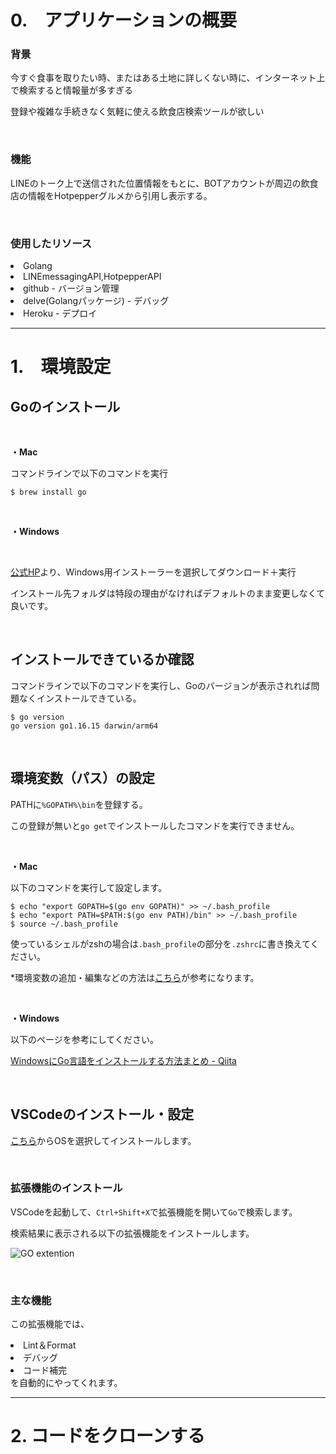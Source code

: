 # 0.　アプリケーションの概要

### 背景

今すぐ食事を取りたい時、またはある土地に詳しくない時に、インターネット上で検索すると情報量が多すぎる

登録や複雑な手続きなく気軽に使える飲食店検索ツールが欲しい
         
<br>

### 機能

LINEのトーク上で送信された位置情報をもとに、BOTアカウントが周辺の飲食店の情報をHotpepperグルメから引用し表示する。

<br>

### 使用したリソース

<li>Golang </li>
<li>LINEmessagingAPI,HotpepperAPI</li>
<li>github - バージョン管理</li>
<li>delve(Golangパッケージ) - デバッグ</li>
<li>Heroku - デプロイ</li>


******

# 1.　環境設定

## Goのインストール

<br>

<b>・Mac</b>

コマンドラインで以下のコマンドを実行

```
$ brew install go
```

<br>

<b>・Windows</b>

<br>

[公式HP](https://golang.org/doc/install)より、Windows用インストーラーを選択してダウンロード＋実行

インストール先フォルダは特段の理由がなければデフォルトのまま変更しなくて良いです。

<br>

## インストールできているか確認
コマンドラインで以下のコマンドを実行し、Goのバージョンが表示されれば問題なくインストールできている。
```
$ go version
go version go1.16.15 darwin/arm64
```
<br>

## 環境変数（パス）の設定
PATHに```%GOPATH%\bin```を登録する。

この登録が無いと```go get```でインストールしたコマンドを実行できません。

<br>

<b>・Mac</b>

以下のコマンドを実行して設定します。

```
$ echo "export GOPATH=$(go env GOPATH)" >> ~/.bash_profile
$ echo "export PATH=$PATH:$(go env PATH)/bin" >> ~/.bash_profile
$ source ~/.bash_profile
```

使っているシェルがzshの場合は```.bash_profile```の部分を```.zshrc```に書き換えてください。

*環境変数の追加・編集などの方法は[こちら](https://gabekore.org/mac-path-environmental-variable)が参考になります。

<br>

<b>・Windows</b>


以下のページを参考にしてください。

 [WindowsにGo言語をインストールする方法まとめ - Qiita](https://qiita.com/yoskeoka/items/0dcc62a07bf5eb48dc4b#gopathbin-%E3%82%92path%E3%81%AB%E7%99%BB%E9%8C%B2%E3%81%99%E3%82%8B)

<br>

## VSCodeのインストール・設定

[こちら](https://code.visualstudio.com/download)からOSを選択してインストールします。

<br>

### 拡張機能のインストール

VSCodeを起動して、```Ctrl+Shift+X```で拡張機能を開いて```Go```で検索します。

検索結果に表示される以下の拡張機能をインストールします。

![GO extention](https://user-images.githubusercontent.com/68047214/125348202-e3b7b880-e396-11eb-9cb5-36a51f2c78b9.png)

<br>

### 主な機能

この拡張機能では、
<li>Lint＆Format</li>
<li>デバッグ</li>
<li>コード補完</li>
を自動的にやってくれます。

******

# 2. コードをクローンする
